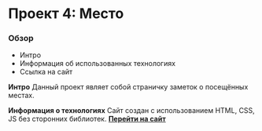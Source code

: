 # Проект 4: Место

### Обзор
* Интро
* Информация об использованных технологиях
* Ссылка на сайт

**Интро**
Данный проект являет собой страничку заметок о посещённых местах.

**Информация о технологиях**
Сайт создан с использованием HTML, CSS, JS без сторонних библиотек.
**[Перейти на сайт](https://draghnarr.github.io/mesto/)**